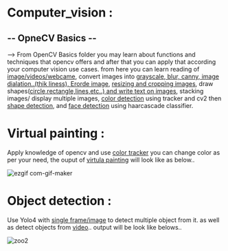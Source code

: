 # Computer_vision :
-- OpneCV Basics --
--
--> From OpenCV Basics folder you may learn about functions and techniques that opencv offers and after that you can apply that according your computer vision use cases.
 from here you can learn reading of <a href="https://github.com/Neel7317/Computer_vision/blob/main/OpenCV_Basics/ch1.py">image/videos/webcame</a>, convert images into <a href="https://github.com/Neel7317/Computer_vision/blob/main/OpenCV_Basics/ch2.py">grayscale, blur, canny, image dialation..(thik liness), Erorde image</a>, <a href="https://github.com/Neel7317/Computer_vision/blob/main/OpenCV_Basics/ch3.py">resizing and cropping images</a>, draw shapes(<a href="https://github.com/Neel7317/Computer_vision/blob/main/OpenCV_Basics/ch4.py">circle,rectangle,lines,etc..) and write text on images</a>, stacking images/ display multiple images, <a href="https://github.com/Neel7317/Computer_vision/blob/main/OpenCV_Basics/ch7.py">color detection</a> using tracker and cv2 then <a href="https://github.com/Neel7317/Computer_vision/blob/main/OpenCV_Basics/ch8.py">shape detection</a>, and <a href="https://github.com/Neel7317/Computer_vision/blob/main/OpenCV_Basics/ch9.py">face detection</a> using haarcascade classifier.

# Virtual painting :

Apply knowledge of opencv and use <a href="https://github.com/Neel7317/Computer_vision/blob/main/OpenCV_Basics/ch7.py">color tracker</a> you can change color as per your need, the ouput of <a href="https://github.com/Neel7317/Computer_vision/blob/main/OpenCV_Basics/virutal_painting.py">virtula painting</a> will look like as below..

![ezgif com-gif-maker](https://user-images.githubusercontent.com/65647192/148894315-38f2d08e-9ee2-411d-990f-63e3153caca9.gif)

# Object detection :

Use Yolo4 with <a href="https://github.com/Neel7317/Computer_vision/blob/main/Object_detections/single_frame.py">single frame/image</a> to detect multiple object from it. as well as detect objects from <a href="https://github.com/Neel7317/Computer_vision/blob/main/Object_detections/with_video.py">video</a>..
output will be look like belows..

![zoo2](https://user-images.githubusercontent.com/65647192/148898206-a6221694-f11d-48bb-92cf-e6666adc90ac.jpg)
